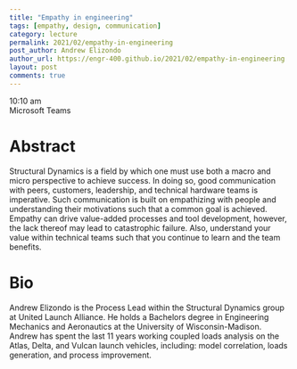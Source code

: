 ```yaml
---
title: "Empathy in engineering"
tags: [empathy, design, communication]
category: lecture
permalink: 2021/02/empathy-in-engineering
post_author: Andrew Elizondo
author_url: https://engr-400.github.io/2021/02/empathy-in-engineering
layout: post
comments: true
---
```


<!-- This is for your headshot. 
<img align="right" width="250px" src="/images/190101-lastname.jpg" alt="Name Lastname"/>  -->

10:10 am  
Microsoft Teams  



# Abstract

Structural Dynamics is a field by which one must use both a macro and micro perspective to achieve success. In doing so, good communication with peers, customers, leadership, and technical hardware teams is imperative. Such communication is built on empathizing with people and understanding their motivations such that a common goal is achieved. Empathy can drive value-added processes and tool development, however, the lack thereof may lead to catastrophic failure. Also, understand your value within technical teams such that you continue to learn and the team benefits. 

# Bio

Andrew Elizondo is the Process Lead within the Structural Dynamics group at United Launch Alliance. He holds a Bachelors degree in Engineering Mechanics and Aeronautics at the University of Wisconsin-Madison. Andrew has spent the last 11 years working coupled loads analysis on the Atlas, Delta, and Vulcan launch vehicles, including: model correlation, loads generation, and process improvement. 
